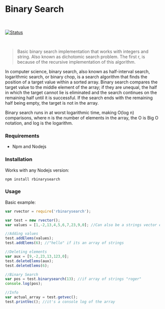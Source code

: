 # Binary Search

<br>

[![Status][status-image]][status-url]

<br>


> Basic binary search implementation that works with integers and string. Also known as dichotomic search problem. The first r, is because of the recursive implementation of this algorithm.  


In computer science, binary search, also known as half-interval search, logarithmic search, or binary chop, is a search algorithm that finds the position of a target value within a sorted array. Binary search compares the target value to the middle element of the array; if they are unequal, the half in which the target cannot lie is eliminated and the search continues on the remaining half until it is successful. If the search ends with the remaining half being empty, the target is not in the array.

Binary search runs in at worst logarithmic time, making O(log n) comparisons, where n is the number of elements in the array, the O is Big O notation, and log is the logarithm.

### Requirements

- Npm and Nodejs

### Installation

Works with any Nodejs version:
```
npm install rbinarysearch
```
### Usage

Basic example:

```js
var rvector = require('rbinarysearch');

var test = new rvector();
var values = [1,-2,13,4,5,6,7,23,9,0]; //Can also be a strings vector ex: ["hi","abc,"roger"]

//Adding values
test.addElems(values);
test.addElems(6); //"hello" if its an array of strings

//Deleting elements
var aux = [9,-2,23,13,123,0];
test.deleteElems(aux);
test.deleteElems(6);

//Binary Search
var pos = test.binarysearch(13); //if array of strings "roger"
console.log(pos);

//Info
var actual_array = test.getvec();
test.printVec(); //it's a console log of the array

```

<!-- Markdown link & img dfn's -->
[status-image]: https://img.shields.io/badge/Status-200-brightgreen.svg?style=for-the-badge
[status-url]: https://en.wikipedia.org/wiki/Binary_search_algorithm
